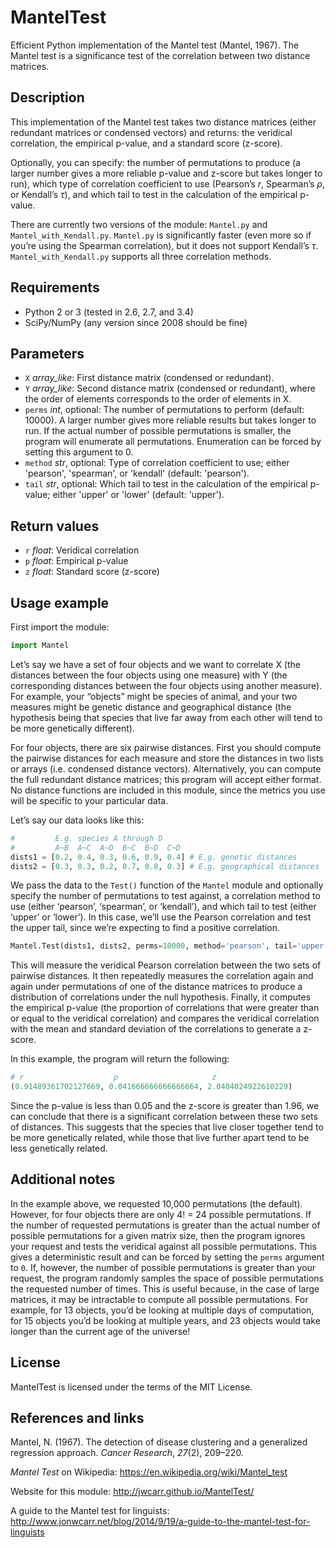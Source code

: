 MantelTest
==========

Efficient Python implementation of the Mantel test (Mantel, 1967). The Mantel test is a significance test of the correlation between two distance matrices.


Description
-----------

This implementation of the Mantel test takes two distance matrices (either redundant matrices or condensed vectors) and returns: the veridical correlation, the empirical p-value, and a standard score (z-score).

Optionally, you can specify: the number of permutations to produce (a larger number gives a more reliable p-value and z-score but takes longer to run), which type of correlation coefficient to use (Pearson’s *r*, Spearman’s *ρ*, or Kendall’s *τ*), and which tail to test in the calculation of the empirical p-value.

There are currently two versions of the module: ```Mantel.py``` and ```Mantel_with_Kendall.py```. ```Mantel.py``` is significantly faster (even more so if you’re using the Spearman correlation), but it does not support Kendall’s *τ*. ```Mantel_with_Kendall.py``` supports all three correlation methods.


Requirements
------------

- Python 2 or 3 (tested in 2.6, 2.7, and 3.4)
- SciPy/NumPy (any version since 2008 should be fine)


Parameters
----------

- ```X``` *array_like*: First distance matrix (condensed or redundant).
- ```Y``` *array_like*: Second distance matrix (condensed or redundant), where the order of elements corresponds to the order of elements in X.
- ```perms``` *int*, optional: The number of permutations to perform (default: 10000). A larger number gives more reliable results but takes longer to run. If the actual number of possible permutations is smaller, the program will enumerate all permutations. Enumeration can be forced by setting this argument to 0.
- ```method``` *str*, optional: Type of correlation coefficient to use; either 'pearson', 'spearman', or 'kendall' (default: 'pearson').
- ```tail``` *str*, optional: Which tail to test in the calculation of the empirical p-value; either 'upper' or 'lower' (default: 'upper').

Return values
-------------

- ```r``` *float*: Veridical correlation
- ```p``` *float*: Empirical p-value
- ```z``` *float*: Standard score (z-score)


Usage example
-------------

First import the module:

```python
import Mantel
```

Let’s say we have a set of four objects and we want to correlate X (the distances between the four objects using one measure) with Y (the corresponding distances between the four objects using another measure). For example, your “objects” might be species of animal, and your two measures might be genetic distance and geographical distance (the hypothesis being that species that live far away from each other will tend to be more genetically different).

For four objects, there are six pairwise distances. First you should compute the pairwise distances for each measure and store the distances in two lists or arrays (i.e. condensed distance vectors). Alternatively, you can compute the full redundant distance matrices; this program will accept either format. No distance functions are included in this module, since the metrics you use will be specific to your particular data.

Let’s say our data looks like this:

```python
#         E.g. species A through D
#         A~B  A~C  A~D  B~C  B~D  C~D
dists1 = [0.2, 0.4, 0.3, 0.6, 0.9, 0.4] # E.g. genetic distances
dists2 = [0.3, 0.3, 0.2, 0.7, 0.8, 0.3] # E.g. geographical distances
```

We pass the data to the ```Test()``` function of the ```Mantel``` module and optionally specify the number of permutations to test against, a correlation method to use (either ‘pearson’, ‘spearman’, or ‘kendall’), and which tail to test (either ‘upper’ or ‘lower’). In this case, we’ll use the Pearson correlation and test the upper tail, since we’re expecting to find a positive correlation.

```python
Mantel.Test(dists1, dists2, perms=10000, method='pearson', tail='upper')
```

This will measure the veridical Pearson correlation between the two sets of pairwise distances. It then repeatedly measures the correlation again and again under permutations of one of the distance matrices to produce a distribution of correlations under the null hypothesis. Finally, it computes the empirical p-value (the proportion of correlations that were greater than or equal to the veridical correlation) and compares the veridical correlation with the mean and standard deviation of the correlations to generate a z-score.

In this example, the program will return the following:

```python
# r                    p                     z
(0.91489361702127669, 0.041666666666666664, 2.0404024922610229)
```

Since the p-value is less than 0.05 and the z-score is greater than 1.96, we can conclude that there is a significant correlation between these two sets of distances. This suggests that the species that live closer together tend to be more genetically related, while those that live further apart tend to be less genetically related.


Additional notes
----------------

In the example above, we requested 10,000 permutations (the default). However, for four objects there are only 4! = 24 possible permutations. If the number of requested permutations is greater than the actual number of possible permutations for a given matrix size, then the program ignores your request and tests the veridical against all possible permutations. This gives a deterministic result and can be forced by setting the ```perms``` argument to ```0```. If, however, the number of possible permutations is greater than your request, the program randomly samples the space of possible permutations the requested number of times. This is useful because, in the case of large matrices, it may be intractable to compute all possible permutations. For example, for 13 objects, you’d be looking at multiple days of computation, for 15 objects you’d be looking at multiple years, and 23 objects would take longer than the current age of the universe!


License
-------

MantelTest is licensed under the terms of the MIT License.


References and links
--------------------

Mantel, N. (1967). The detection of disease clustering and a generalized regression approach. *Cancer Research*, *27*(2), 209–220.

*Mantel Test* on Wikipedia: https://en.wikipedia.org/wiki/Mantel_test

Website for this module: http://jwcarr.github.io/MantelTest/

A guide to the Mantel test for linguists: http://www.jonwcarr.net/blog/2014/9/19/a-guide-to-the-mantel-test-for-linguists
